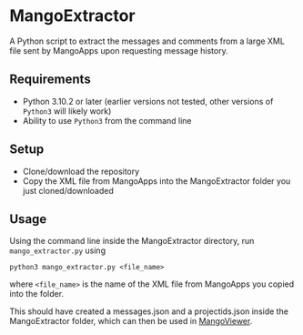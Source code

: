 # MangoExtractor
A Python script to extract the messages and comments from a large XML file sent by MangoApps upon requesting message history.

## Requirements
- Python 3.10.2 or later (earlier versions not tested, other versions of ```Python3``` will likely work)
- Ability to use ```Python3``` from the command line

## Setup
- Clone/download the repository
- Copy the XML file from MangoApps into the MangoExtractor folder you just cloned/downloaded

## Usage
Using the command line inside the MangoExtractor directory, run ```mango_extractor.py``` using
```
python3 mango_extractor.py <file_name>
```
where ```<file_name>``` is the name of the XML file from MangoApps you copied into the folder.

This should have created a messages.json and a projectids.json inside the MangoExtractor folder, which can then be used in [MangoViewer](https://github.com/rojamdev/MangoViewer).

